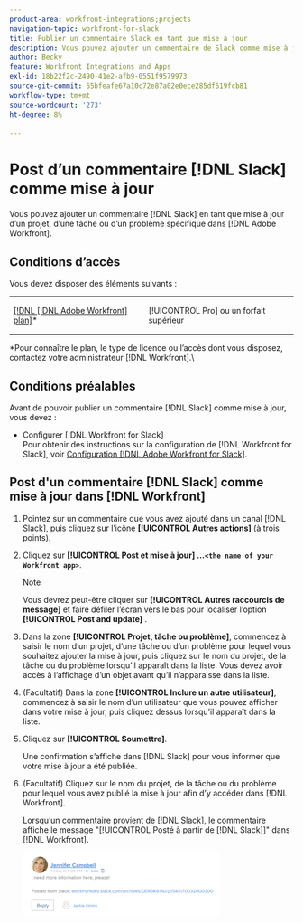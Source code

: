 ```yaml
---
product-area: workfront-integrations;projects
navigation-topic: workfront-for-slack
title: Publier un commentaire Slack en tant que mise à jour
description: Vous pouvez ajouter un commentaire de Slack comme mise à jour d’un projet, d’une tâche ou d’un problème spécifique dans Adobe Workfront.
author: Becky
feature: Workfront Integrations and Apps
exl-id: 18b22f2c-2490-41e2-afb9-0551f9579973
source-git-commit: 65bfeafe67a10c72e87a02e0ece285df619fcb81
workflow-type: tm+mt
source-wordcount: '273'
ht-degree: 8%

---
```


# Post d’un commentaire [!DNL Slack] comme mise à jour

Vous pouvez ajouter un commentaire [!DNL Slack] en tant que mise à jour d’un projet, d’une tâche ou d’un problème spécifique dans [!DNL Adobe Workfront].

## Conditions d’accès

Vous devez disposer des éléments suivants :

<table style="table-layout:auto"> 
 <col> 
 </col> 
 <col> 
 </col> 
 <tbody> 
  <tr> 
   <td role="rowheader"><a href="https://www.workfront.com/plans?lang=fr" target="_blank">[!DNL [!DNL Adobe Workfront] plan]</a>*</td> 
   <td> <p>[!UICONTROL Pro] ou un forfait supérieur</p> </td> 
  </tr> 
 </tbody> 
</table>

&#42;Pour connaître le plan, le type de licence ou l’accès dont vous disposez, contactez votre administrateur [!DNL Workfront].\

## Conditions préalables

Avant de pouvoir publier un commentaire [!DNL Slack] comme mise à jour, vous devez :

* Configurer [!DNL Workfront for Slack]\
   Pour obtenir des instructions sur la configuration de [!DNL Workfront for Slack], voir [Configuration [!DNL Adobe Workfront for Slack]](../../workfront-integrations-and-apps/using-workfront-with-slack/configure-workfront-for-slack.md).

## Post d&#39;un commentaire [!DNL Slack] comme mise à jour dans [!DNL Workfront]

1. Pointez sur un commentaire que vous avez ajouté dans un canal [!DNL Slack], puis cliquez sur l’icône **[!UICONTROL Autres actions]** (à trois points).

1. Cliquez sur **[!UICONTROL Post et mise à jour] ...`<the name of your Workfront app>`**.

   >[!NOTE]
   >
   >Vous devrez peut-être cliquer sur **[!UICONTROL Autres raccourcis de message]** et faire défiler l’écran vers le bas pour localiser l’option **[!UICONTROL Post and update]** .
   >
   >
1. Dans la zone **[!UICONTROL Projet, tâche ou problème]**, commencez à saisir le nom d’un projet, d’une tâche ou d’un problème pour lequel vous souhaitez ajouter la mise à jour, puis cliquez sur le nom du projet, de la tâche ou du problème lorsqu’il apparaît dans la liste. Vous devez avoir accès à l’affichage d’un objet avant qu’il n’apparaisse dans la liste.
1. (Facultatif) Dans la zone **[!UICONTROL Inclure un autre utilisateur]**, commencez à saisir le nom d’un utilisateur que vous pouvez afficher dans votre mise à jour, puis cliquez dessus lorsqu’il apparaît dans la liste.
1. Cliquez sur **[!UICONTROL Soumettre]**.

   Une confirmation s’affiche dans [!DNL Slack] pour vous informer que votre mise à jour a été publiée.

1. (Facultatif) Cliquez sur le nom du projet, de la tâche ou du problème pour lequel vous avez publié la mise à jour afin d’y accéder dans [!DNL Workfront].

   Lorsqu’un commentaire provient de [!DNL Slack], le commentaire affiche le message &quot;[!UICONTROL Posté à partir de [!DNL Slack]]&quot; dans [!DNL Workfront].

   ![](assets/slack-update-posted-from-slack-350x112.png)
